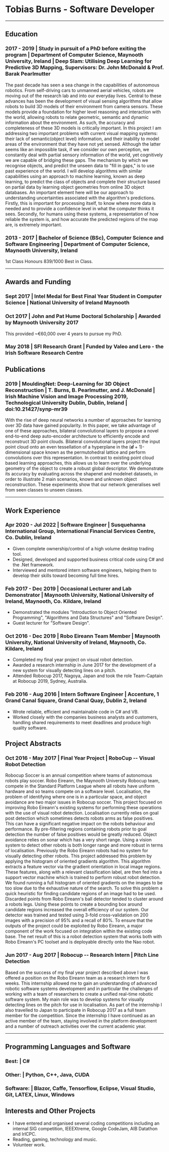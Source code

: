 # Tobias Burns - Software Developer

___

## Education

### 2017 - 2019 | Study in pursuit of a PhD before exiting the program | Department of Computer Science, Maynooth University, Ireland | Deep Slam: Utilising Deep Learning for Predictive 3D Mapping, Supervisors: Dr. John McDonald & Prof. Barak Pearlmutter
The past decade has seen a sea change in the capabilities of autonomous robotics. From self-driving cars to unmanned aerial vehicles, robots are moving out of the research lab and into our everyday lives. Central to these advances has been the development of visual sensing algorithms that allow robots to build 3D models of their environment from camera sensors. These models provide a foundation for higher level reasoning and interaction with the world, allowing robots to relate geometric, semantic and dynamic information about the environment. As such, the accuracy and completeness of these 3D models is critically important. In this project I am addressing two important problems with current visual mapping systems: their lack of semantic(object level) information, and their inability to model areas of the environment that they have not yet sensed. Although the latter seems like an impossible task, if we consider our own perception, we constantly deal with partial sensory information of the world, yet cognitively we are capable of bridging these gaps. The mechanism by which we recognise objects, and predict the unseen data to "fill in gaps," is to use past experience of the world. I will develop algorithms with similar capabilities using an approach to machine learning, known as deep learning, to predict the class of objects and complete their structure based on partial data by learning object geometries from online 3D object databases. An important element here will be our approach to understanding uncertainties associated with the algorithm's predictions. Firstly, this is important for processing itself, to know where more data is needed and to provide a confidence level in what the computer thinks it sees. Secondly, for humans using these systems, a representation of how reliable the system is, and how accurate the predicted regions of the map are, is extremely important.

### 2013 - 2017 | **Bachelor of Science (BSc)**, Computer Science and Software Engineering | Department of Computer Science, Maynooth University, Ireland
1st Class Honours 839/1000 Best in Class.

---

## Awards and Funding

### Sept 2017 | Intel Medal for Best Final Year Student in Computer Science | National University of Ireland Maynooth

### Oct 2017 | John and Pat Hume Doctoral Scholarship | Awarded by Maynooth University 2017
This provided ~€60,000 over 4 years to pursue my PhD.

### May 2018 | SFI Research Grant | Funded by Valeo and Lero - the Irish Software Research Centre

## Publications

### 2019 | MouldingNet: Deep-Learning for 3D Object Reconstruction | T. Burns, B. Pearlmutter, and J. McDonald | Irish Machine Vision and Image Processing 2019, Technological University Dublin, Dublin, Ireland | doi:10.21427/synp-mr39
With the rise of deep neural networks a number of approaches for learning over 3D data have gained popularity. In this paper, we take advantage of one of these approaches, bilateral convolutional layers to propose a novel end-to-end deep auto-encoder architecture to efficiently encode and reconstruct 3D point clouds. Bilateral convolutional layers project the input point cloud onto an even tessellation of a hyperplane in the (***d*** + 1)-dimensional space known as the permutohedral lattice and perform convolutions over this representation. In contrast to existing point cloud based learning approaches, this allows us to learn over the underlying geometry of the object to create a robust global descriptor. We demonstrate its accuracy by evaluating across the shapenet and modelnet datasets, in order to illustrate 2 main scenarios, known and unknown object reconstruction. These experiments show that our network generalises well from seen classes to unseen classes.

---

## Work Experience

### Apr 2020 - Jul 2022 | **Software Engineer** | Susquehanna International Group, International Financial Services Centre, Co. Dublin, Ireland
* Given complete ownership/control of a high volume desktop trading tool.
* Designed, developed and supported business critical code using C# and the .Net framework.
* Interviewed and mentored intern software engineers, helping them to develop their skills toward becoming full time hires.

### Feb 2017 - Dec 2019 | **Occasional Lecturer and Lab Demonstrator** | Maynooth University, National University of Ireland, Maynooth, Co. Kildare, Ireland
* Demonstrated the modules "Introduction to Object Oriented Programming", "Algorithms and Data Structures" and "Software Design".
* Guest lecturer for "Software Design".

### Oct 2016 - Dec 2019 | **Robo Eireann Team Member** | Maynooth University, National University of Ireland, Maynooth, Co. Kildare, Ireland
* Completed my final year project on visual robot detection.
* Awarded a research internship in June 2017 for the development of a new system for visually detecting lines on a pitch.
* Attended Robocup 2017, Nagoya, Japan and took the role Team-Captain at Robocup 2019, Sydney, Australia.

### Feb 2016 - Aug 2016 | **Intern Software Engineer** | Accenture, 1 Grand Canal Square, Grand Canal Quay, Dublin 2, Ireland
* Wrote reliable, efficient and maintainable code in C# and VB. 
* Worked closely with the companies business analysts and customers, handling shared requirements to meet deadlines and produce high quality software.

## Project Abstracts

### Oct 2016 - May 2017 | Final Year Project | RoboCup -- Visual Robot Detection
Robocup Soccer is an annual competition where teams of autonomous robots play soccer. Robo Eireann, the Maynooth University Robocup team, compete in the Standard Platform League where all robots have uniform hardware and so teams compete on a software level. Localisation, the problem of identifying where one is in a particular space, and object avoidance are two major issues in Robocup soccer. This project focused on improving Robo Eireann's existing systems for performing these operations with the use of visual robot detection. Localisation currently relies on goal post detection which sometimes detects robots arms as false positives. This can have a significant negative impact on the robots behaviour and performance. By pre-filtering regions containing robots prior to goal detection the number of false positives would be greatly reduced. Object avoidance relies on sonar which has a very short range. Using a vision system to detect other robots is both longer range and more robust in terms of localisation. Previously the Robo Eireann robots had no system for visually detecting other robots. This project addressed this problem by applying the histogram of oriented gradients algorithm. This algorithm extracts a feature vector via the gradient orientation in local image regions. These features, along with a relevant classification label, are then fed into a support vector machine which is trained to perform robust robot detection. We found running a full histogram of oriented gradients on the images to be too slow due to the exhaustive nature of the search. To solve this problem a quick heuristic for finding candidate regions of an image had to be used. Discarded points from Robo Eireann's ball detector tended to cluster around a robots legs. Using these points to create a bounding box around candidate regions increased the overall efficiency of our system. Our detector was trained and tested using 3-fold cross-validation on 200 images with a precision of 95% and a recall of 80%. To ensure that the outputs of the project could be exploited by Robo Eireann, a major component of the work focused on integration within the existing code base. The net result of this is a robot detection system that works both with Robo Eireann's PC toolset and is deployable directly onto the Nao robot.

### Jun 2017 - Aug 2017 | Robocup -- Research Intern | Pitch Line Detection
Based on the success of my final year project described above I was offered a position on the Robo Eireann team as a research intern for 6 weeks. This internship allowed me to gain an understanding of advanced robotic software systems development and in particular the challenges of working with a team of researchers to create a unified real-time robotic software system. My main role was to develop systems for visually detecting lines on the pitch for use in localisation. As part of the internship I also travelled to Japan to participate in Robocup 2017 as a full team member for the competition. Since the internship I have continued as an active member of the team, staying involved in the platform development and a number of outreach activities over the current academic year.

---

## Programming Languages and Software

### Best: | C#

### Other: | Python, C++, Java, CUDA

### Software: | Blazor, Caffe, Tensorflow, Eclipse, Visual Studio, Git, LATEX, Linux, Windows

## Interests and Other Projects
* I have entered and organised several coding competitions including an internal SIG competition, IEEEXtreme, Google CodeJam, AIB Datathon and IrlCPC.
* Reading, gaming, technology and music.
* Volunteer work.